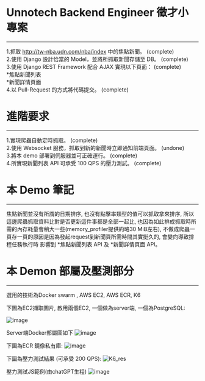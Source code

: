 ﻿# Unnotech Backend Engineer 徵才小專案
---
1.抓取 http://tw-nba.udn.com/nba/index 中的焦點新聞。  (complete)  
2.使用 Django 設計恰當的 Model，並將所抓取新聞存儲至 DB。  (complete)  
3.使用 Django REST Framework 配合 AJAX 實現以下頁面：  (complete)  
    *焦點新聞列表  
    *新聞詳情頁面  
4.以 Pull-Request 的方式將代碼提交。  (complete)  

# 進階要求
---
1.實現爬蟲自動定時抓取。  (complete)  
2.使用 Websocket 服務，抓取到新的新聞時立即通知前端頁面。 (undone)  
3.將本 demo 部署到伺服器並可正確運行。  (complete)  
4.所實現新聞列表 API 可承受 100 QPS 的壓力測試。  (complete)  


# 本 Demo 筆記
---
焦點新聞並沒有所謂的日期排序, 也沒有點擊率類型的值可以抓取拿來排序, 所以這邊爬蟲抓取資料比對是否更新這件事都是全部一起比, 也因為如此排成抓取時所需的內存耗量會稍大一些(memory_profiler提供約略30 MiB左右), 不做成爬蟲一頁存一頁的原因是因為發起request到新聞頁所需時間其實挺久的, 會變向導致排程任務執行時 影響到 *焦點新聞列表 API 及 *新聞詳情頁面 API。


# 本 Demon 部屬及壓測部分
---
選用的技術為Docker swarm , AWS EC2, AWS ECR, K6

下圖為EC2擷取圖片, 啟用兩個EC2, 一個做為server端, 一個為PostgreSQL:

![image](https://github.com/YuChen-Allen0325/Unnotech_backend_django/assets/94295939/b4e0dd24-c7c0-4871-b825-8a2f32cffe1b)

Server端Docker部屬圖如下
![image](https://github.com/YuChen-Allen0325/Unnotech_backend_django/assets/94295939/c49e0ca6-e629-4281-ab61-9aec9337535e)




下圖為ECR 鏡像私有庫:
![image](https://github.com/YuChen-Allen0325/Unnotech_backend_django/assets/94295939/bdf3f61c-a034-4cbc-b72c-0584bc8247c3)




下圖為壓力測試結果 (可承受 200 QPS):
![K6_res](https://github.com/YuChen-Allen0325/Unnotech_backend_django/assets/94295939/63cc61d9-7182-45a1-b560-31f8c61f7639)

壓力測試JS範例(由chatGPT生程)
![image](https://github.com/YuChen-Allen0325/Unnotech_backend_django/assets/94295939/b9d4deeb-d1a8-498a-965a-23860221e137)





